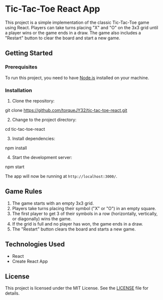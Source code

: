 # Tic-Tac-Toe React App

This project is a simple implementation of the classic Tic-Tac-Toe game using React. Players can take turns placing "X" and "O" on the 3x3 grid until a player wins or the game ends in a draw. The game also includes a "Restart" button to clear the board and start a new game.

## Getting Started

### Prerequisites

To run this project, you need to have [Node.js](https://nodejs.org/) installed on your machine.

### Installation

1. Clone the repository:

git clone https://github.com/torqueJY32/tic-tac-toe-react.git

2. Change to the project directory:

cd tic-tac-toe-react

3. Install dependencies:

npm install

4. Start the development server:

npm start

The app will now be running at `http://localhost:3000/`.

## Game Rules

1. The game starts with an empty 3x3 grid.
2. Players take turns placing their symbol ("X" or "O") in an empty square.
3. The first player to get 3 of their symbols in a row (horizontally, vertically, or diagonally) wins the game.
4. If the grid is full and no player has won, the game ends in a draw.
5. The "Restart" button clears the board and starts a new game.

## Technologies Used

- React
- Create React App

## License

This project is licensed under the MIT License. See the [LICENSE](LICENSE) file for details.